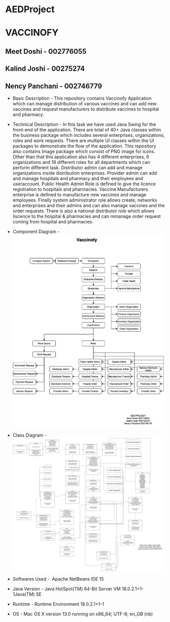 # AEDProject

# VACCINOFY

## Meet Doshi - 002776055
## Kalind Joshi - 00275274
## Nency Panchani - 002746779

* Basic Description - This repository contains Vaccinofy Application which can manage distribution of various vaccines and can add new vaccines and request manufacturers to distribute vaccines to hospital and pharmacy.

* Technical Description - In this task we have used Java Swing for the front-end of the application. There are total of 40+ Java classes within the business package which includes several enterprises, organizations, roles and work requests. There are multiple UI classes within the UI packages to demonstrate the flow of the application. This repository also contains Image package which consist of PNG image for icons. Other than that this application also has 4 different enterprises, 6 organizations and 18 different roles for all departments which can perform different task. Distributor admin can add and manage organizations inside distribution enterprises. Provider admin can add and manage hospitals and pharmacy and their employees and useraccount. Public Health Admin Role is defined to give the licence registration to hospitals and pharmacies. Vaccine Manufacturers enterprise is defined to manufacture new vaccines and manage employees. Finally system administrator role allows create, networks and enterprises and their admins and can also manage vaccines and the order requests. There is also a national distributor role which allows liscence to the hospital & pharmacies and can mmanage order request coming from hospital and pharmacies.

* Component Diagram -
![Component Diagram](https://github.com/doshimee11/AEDProject/blob/main/Vaccinofy/AED%20Project%20Object%20Diagram.png?raw=true)

* Class Diagram -
![Class Diagram](https://github.com/doshimee11/AEDProject/blob/main/Vaccinofy/AED%20Project%20Class%20Diagram.png?raw=true)

* Softwares Used -  Apache NetBeans IDE 15
* Java Version - Java HotSpot(TM) 64-Bit Server VM 18.0.2.1+1-1Java(TM) SE 
* Runtime - Runtime Environment 18.0.2.1+1-1
* OS - Mac OS X version 13.0 running on x86_64; UTF-8; en_GB (nb)
